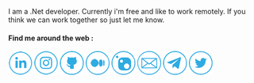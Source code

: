 
I am a .Net developer. Currently i'm free and like to work remotely. If you think we can work together so just let me know.

#### Find me around the web :

<a href="https://www.linkedin.com/in/hamed-shirbandi"><img src="https://github.com/hamed-shirbandi/hamed-shirbandi/blob/main/docs/LinkedIn-v2.png" width="48"></a>
<a href="https://www.instagram.com/hamedshirbandi"><img src="https://github.com/hamed-shirbandi/hamed-shirbandi/blob/main/docs/Instagram-v2.png" width="48"></a>
<a href="https://github.com/hamed-shirbandi"><img src="https://github.com/hamed-shirbandi/hamed-shirbandi/blob/main/docs/GitHub-v2.png" width="48"></a>
<a href="https://medium.com/@hamed.shirbandi"><img src="https://github.com/hamed-shirbandi/hamed-shirbandi/blob/main/docs/Medium-v2.png" width="48"></a>
<a href="https://www.nuget.org/profiles/hamed-shirbandi"><img src="https://github.com/hamed-shirbandi/hamed-shirbandi/blob/main/docs/Nuget-v2.png" width="48"></a>
<a href="mailto:hamed.shirbandi@gmail.com"><img src="https://github.com/hamed-shirbandi/hamed-shirbandi/blob/main/docs/Email-v2.png" width="48"></a>
<a href="https://t.me/hamed_shirbandi"><img src="https://github.com/hamed-shirbandi/hamed-shirbandi/blob/main/docs/Telegram-v2.png" width="48"></a>
<a href="https://twitter.com/hamed_shirbandi"><img src="https://github.com/hamed-shirbandi/hamed-shirbandi/blob/main/docs/Twitter-v2.png" width="48"></a>

